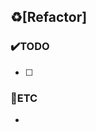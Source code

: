 <!-- 주석 부분 모두 지우고 작성 -->
## ♻️[Refactor] <!-- 리팩토링 --> 
<!-- 리팩토링 하는 이유 -->

### ✔️TODO
- [ ] <!-- 작업 내용 -->

### 📌ETC
-  